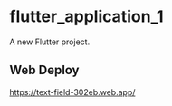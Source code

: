 # flutter_application_1

A new Flutter project.

## Web Deploy

https://text-field-302eb.web.app/


